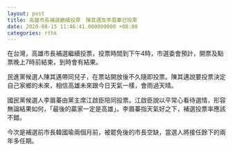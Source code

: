 ```yaml
---
layout: post
title: 高雄市長補選繼續投票　陳其邁及李眉蓁已投票
date: 2020-08-15 11:46:41.000000000 +08:00
categories: rthk
---
```


在台灣，高雄市長補選繼續投票，投票時間到下午4時，市選委會預計，開票及點票晚上7時前結束，到時會有結果。

民進黨候選人陳其邁帶同兒子，在票站開放後不久隨即投票。陳其邁說要投票決定自己家鄉的未來，相信高雄未來跟今日天氣一樣，會雨過天晴。

國民黨候選人李眉蓁由黨主席江啟臣陪同投票。江啟臣說以平常心看待選情，形容無論結果如何，「最後的贏家一定是高雄」。李眉蓁指天氣好之下，補選投票率應該不錯。

今次是補選前市長韓國瑜兩個月前，被罷免後的市長空缺，當選人將接任餘下的兩年多任期。
